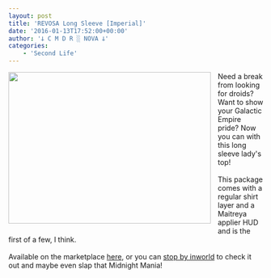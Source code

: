 ```yaml
---
layout: post
title: 'REVOSA Long Sleeve [Imperial]'
date: '2016-01-13T17:52:00+00:00'
author: '𐕣 C M D R ░ NOVA 𐕣'
categories:
    - 'Second Life'
---
```


<div style="clear: both; text-align: center;">
<a href="http://cmdr-nova.online/wp-content/uploads/2016/01/IMPERIALAD.png" style="clear: left; float: left; margin-bottom: 1em; margin-right: 1em;"><img border="0" height="300" src="http://cmdr-nova.online/wp-content/uploads/2016/01/IMPERIALAD-300x225.png" width="400" /></a></div>
Need a break from looking for droids? Want to show your Galactic Empire pride? Now you can with this long sleeve lady's top!<br />
<br />
This package comes with a regular shirt layer and a Maitreya applier HUD and is the first of a few, I think.<br />
<br />
Available on the marketplace <a href="https://marketplace.secondlife.com/p/REVOSA-Long-Sleeve-Imperial-w-Maitreya-Applier/8355450" target="_blank" rel="noopener">here</a>, or you can <a href="http://maps.secondlife.com/secondlife/Pisces/182/234/1004" target="_blank" rel="noopener">stop by inworld</a> to check it out and maybe even slap that Midnight Mania!